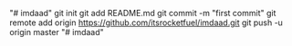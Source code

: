 "# imdaad"  git init git add README.md git commit -m "first commit" git remote add origin https://github.com/itsrocketfuel/imdaad.git git push -u origin master
"# imdaad" 
